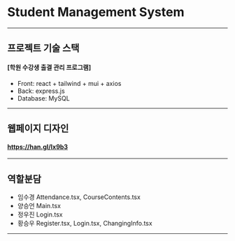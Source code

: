 # Student Management System

---

## 프로젝트 기술 스택

#### [학원 수강생 출결 관리 프로그램]

- Front: react + tailwind + mui + axios
- Back: express.js
- Database: MySQL

---

## 웹페이지 디자인

#### https://han.gl/Ix9b3

---

## 역할분담

- 임수경 Attendance.tsx, CourseContents.tsx
- 양승언 Main.tsx
- 정우진 Login.tsx
- 황승우 Register.tsx, Login.tsx, ChangingInfo.tsx

---
